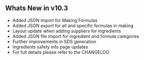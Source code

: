 Whats New in v10.3
--------------------------
- Added JSON import for Making Formulas
- Added JSON export for all and specific formulas in making
- Layout update when adding suppliers for ingredients
- Added JSON file import for ingredient and formula categories
- Further improvements in SDS generation
- Ingredients safety info page updates
- For full details please refer to the CHANGELOG
